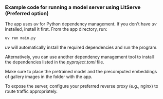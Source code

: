 ### Example code for running a model server using LitServe (Preferred option)
The app uses *uv* for Python dependency management. If you don't have *uv* installed, install it first. From the app directory, run:

```sh
uv run main.py
```
*uv* will automatically install the required dependencies and run the program.

Alternatively, you can use another dependency management tool to install the dependencies listed in the *pyproject.toml* file.

Make sure to place the pretrained model and the precomputed embeddings of gallery images in the folder with the app.

To expose the server, configure your preferred reverse proxy (e.g., nginx) to route traffic appropriately.